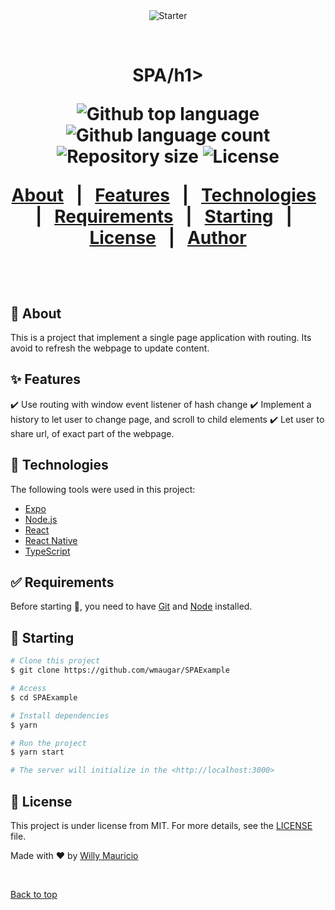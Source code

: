 <div align="center" id="top"> 
  <img src="./.github/app.gif" alt="Starter" />

  &#xa0;

  <!-- <a href="https://SPAExample.netlify.app">Demo</a> -->
</div>

<h1 align="center">SPA/h1>

<p align="center">
  <img alt="Github top language" src="https://img.shields.io/github/languages/top/wmaugar/SPAExample?color=56BEB8">

  <img alt="Github language count" src="https://img.shields.io/github/languages/count/wmaugar/SPAExample?color=56BEB8">

  <img alt="Repository size" src="https://img.shields.io/github/repo-size/wmaugar/SPAExample?color=56BEB8">

  <img alt="License" src="https://img.shields.io/github/license/wmaugar/SPAExample?color=56BEB8">

  <!-- <img alt="Github issues" src="https://img.shields.io/github/issues/wmaugar/SPAExample?color=56BEB8" /> -->

  <!-- <img alt="Github forks" src="https://img.shields.io/github/forks/wmaugar/SPAExample?color=56BEB8" /> -->

  <!-- <img alt="Github stars" src="https://img.shields.io/github/stars/wmaugar/SPAExample?color=56BEB8" /> -->
</p>

<!-- Status -->

<!-- <h4 align="center"> 
	🚧  Starter 🚀 Under construction...  🚧
</h4> 

<hr> -->

<p align="center">
  <a href="#dart-about">About</a> &#xa0; | &#xa0; 
  <a href="#sparkles-features">Features</a> &#xa0; | &#xa0;
  <a href="#rocket-technologies">Technologies</a> &#xa0; | &#xa0;
  <a href="#white_check_mark-requirements">Requirements</a> &#xa0; | &#xa0;
  <a href="#checkered_flag-starting">Starting</a> &#xa0; | &#xa0;
  <a href="#memo-license">License</a> &#xa0; | &#xa0;
  <a href="https://github.com/wmaugar" target="_blank">Author</a>
</p>

<br>

## :dart: About ##

This is a project that implement a single page application with routing.
Its avoid to refresh the webpage to update content. 

## :sparkles: Features ##

:heavy_check_mark: Use routing with window event listener of hash change
:heavy_check_mark: Implement a history to let user to change page, and scroll to child elements
:heavy_check_mark: Let user to share url, of exact part of the webpage.

## :rocket: Technologies ##

The following tools were used in this project:

- [Expo](https://expo.io/)
- [Node.js](https://nodejs.org/en/)
- [React](https://pt-br.reactjs.org/)
- [React Native](https://reactnative.dev/)
- [TypeScript](https://www.typescriptlang.org/)

## :white_check_mark: Requirements ##

Before starting :checkered_flag:, you need to have [Git](https://git-scm.com) and [Node](https://nodejs.org/en/) installed.

## :checkered_flag: Starting ##

```bash
# Clone this project
$ git clone https://github.com/wmaugar/SPAExample

# Access
$ cd SPAExample

# Install dependencies
$ yarn

# Run the project
$ yarn start

# The server will initialize in the <http://localhost:3000>
```

## :memo: License ##

This project is under license from MIT. For more details, see the [LICENSE](LICENSE.md) file.


Made with :heart: by <a href="https://github.com/wmaugar" target="_blank">Willy Mauricio</a>

&#xa0;

<a href="#top">Back to top</a>
